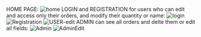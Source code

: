 HOME PAGE:
![home](https://github.com/MOUAD-EL01/Mern-app/assets/101392695/57d74d89-7a1f-40c3-90f4-465e1924e192)
LOGIN and REGISTRATION for users who can edit and access only their orders, and modify their quantity or name:
![login](https://github.com/MOUAD-EL01/Mern-app/assets/101392695/308181ea-1774-4600-96f1-073f45d0753c)
![Registration](https://github.com/MOUAD-EL01/Mern-app/assets/101392695/feb12f50-e87b-4c16-a8bd-9166b9e25715)
![USER-edit](https://github.com/MOUAD-EL01/Mern-app/assets/101392695/332656ff-21cc-492e-ab88-8e8c07b861ce)
ADMIN can see all orders and delte them or edit all fields:
![Admin](https://github.com/MOUAD-EL01/Mern-app/assets/101392695/26955a25-b7e4-4975-990d-9065dab736f2)
![AdminEdit](https://github.com/MOUAD-EL01/Mern-app/assets/101392695/929fc85a-11b2-41f8-9ed4-53d5db869038)

